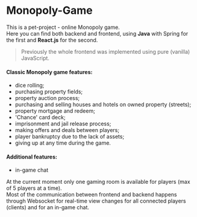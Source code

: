 # Monopoly-Game

This is a pet-project - online Monopoly game.  
Here you can find both backend and frontend, using **Java** with Spring for the first and **React.js** for the second.  
> Previously the whole frontend was implemented using pure (vanilla) JavaScript.

#### Classic Monopoly game features:
- dice rolling;
- purchasing property fields;
- property auction process;
- purchasing and selling houses and hotels on owned property (streets);
- property mortgage and redeem;
- 'Chance' card deck;
- imprisonment and jail release process;
- making offers and deals between players;
- player bankruptcy due to the lack of assets;
- giving up at any time during the game.

#### Additional features:
- in-game chat

At the current moment only one gaming room is available for players (max of 5 players at a time).  
Most of the communication between frontend and backend happens through Websocket for real-time view changes
for all connected players (clients) and for an in-game chat.
